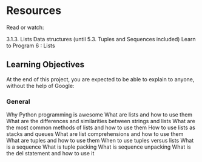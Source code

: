 <h1>Resources</h1>
Read or watch:

3.1.3. Lists
Data structures (until 5.3. Tuples and Sequences included)
Learn to Program 6 : Lists

<h2>Learning Objectives</h2>
At the end of this project, you are expected to be able to explain to anyone, without the help of Google:

<h3>General</h3>
Why Python programming is awesome
What are lists and how to use them
What are the differences and similarities between strings and lists
What are the most common methods of lists and how to use them
How to use lists as stacks and queues
What are list comprehensions and how to use them
What are tuples and how to use them
When to use tuples versus lists
What is a sequence
What is tuple packing
What is sequence unpacking
What is the del statement and how to use it
